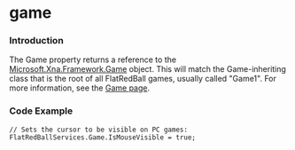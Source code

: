 # game

### Introduction

The Game property returns a reference to the [Microsoft.Xna.Framework.Game](../../../../frb/docs/index.php) object. This will match the Game-inheriting class that is the root of all FlatRedBall games, usually called "Game1". For more information, see the [Game page](../../../../frb/docs/index.php).

### Code Example

```
// Sets the cursor to be visible on PC games:
FlatRedBallServices.Game.IsMouseVisible = true;
```
